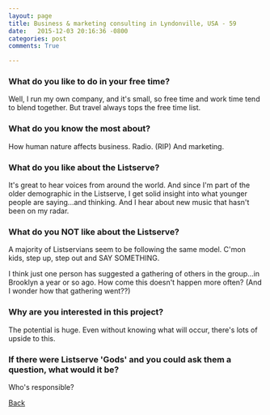 ```yaml
---
layout: page
title: Business & marketing consulting in Lyndonville, USA - 59
date:   2015-12-03 20:16:36 -0800
categories: post
comments: True

---
```


### What do you like to do in your free time?
<p>Well, I run my own company, and it's small, so free time and work time tend to blend together. But travel always tops the free time list.  </p>

### What do you know the most about?
<p>How human nature affects business.  
Radio.  (RIP) 
And marketing.  </p>

### What do you like about the Listserve?
<p>It's great to hear voices from around the world.  And since I'm part of the older demographic in the Listserve, I get solid insight into what younger people are saying...and thinking.  And I hear about new music that hasn't been on my radar.  </p>

### What do you NOT like about the Listserve?
<p>A majority of Listservians seem to be following the same model.  C'mon kids, step up, step out and SAY SOMETHING.  

I think just one person has suggested a gathering of others in the group...in Brooklyn a year or so ago.  How come this doesn't happen more often?  (And I wonder how that gathering went??)

</p>

### Why are you interested in this project?
<p>The potential is huge.  Even without knowing what will occur, there's lots of upside to this.  </p>

### If there were Listserve 'Gods' and you could ask them a question, what would it be?
<p>Who's responsible?</p>

[Back][1]

[1]: /responders/all